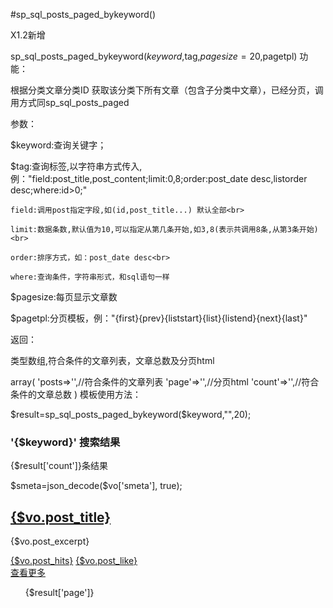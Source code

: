 #sp_sql_posts_paged_bykeyword()

X1.2新增

sp_sql_posts_paged_bykeyword($keyword,$tag,$pagesize=20,$pagetpl)
功能：

根据分类文章分类ID 获取该分类下所有文章（包含子分类中文章），已经分页，调用方式同sp_sql_posts_paged

参数：

$keyword:查询关键字；

$tag:查询标签,以字符串方式传入,例："field:post_title,post_content;limit:0,8;order:post_date desc,listorder desc;where:id>0;"

    field:调用post指定字段,如(id,post_title...) 默认全部<br>

    limit:数据条数,默认值为10,可以指定从第几条开始,如3,8(表示共调用8条,从第3条开始)<br>

    order:排序方式，如：post_date desc<br>

    where:查询条件，字符串形式，和sql语句一样

$pagesize:每页显示文章数

$pagetpl:分页模板，例："{first}{prev}{liststart}{list}{listend}{next}{last}"

返回：

类型数组,符合条件的文章列表，文章总数及分页html

array(
    'posts=>'',//符合条件的文章列表
    'page'=>'',//分页html
    'count'=>'',//符合条件的文章总数
)
模板使用方法：

<div class="main-title">
	<php>
		$result=sp_sql_posts_paged_bykeyword($keyword,"",20);
	</php>
	<h3>'{$keyword}' 搜索结果 </h3>
	<p>{$result['count']}条结果</p>
</div>

<volist name="result['posts']" id="vo">
<php>
	$smeta=json_decode($vo['smeta'], true);
</php>

<div class="list-boxes">
	<h2><a href="{:leuu('article/index',array('id'=>$vo['tid']))}">{$vo.post_title}</a></h2>
	<p>{$vo.post_excerpt}</p>
	<div>
		<div class="pull-left">
			<div class="list-actions">
			<a href="javascript:;"><i class="fa fa-eye"></i><span>{$vo.post_hits}</span></a>
			<a href="{:U('article/do_like',array('id'=>$vo['object_id']))}" class="J_count_btn"><i class="fa fa-thumbs-up"></i><span class="count">{$vo.post_like}</span></a>
			<a href="{:U('user/favorite/do_favorite',array('id'=>$vo['object_id']))}" class="J_favorite_btn" data-title="{$vo.post_title}" data-url="{:U('portal/article/index',array('id'=>$vo['tid']))}" data-key="{:sp_get_favorite_key('posts',$vo['object_id'])}">
				<i class="fa fa-star-o"></i>
			</a>
			</div>
		</div>
		<a class="btn btn-warning pull-right" href="{:leuu('article/index',array('id'=>$vo['tid']))}">查看更多</a>
	</div>
</div>
</volist>

<div class="pagination">
	<ul>
		{$result['page']}
	</ul>
</div>